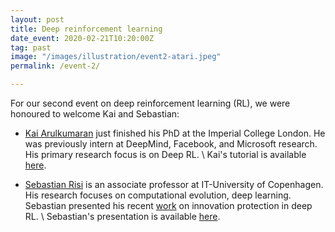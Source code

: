 ```yaml
---
layout: post
title: Deep reinforcement learning
date_event: 2020-02-21T10:20:00Z
tag: past
image: "/images/illustration/event2-atari.jpeg"
permalink: /event-2/

---
```


<!-- # CogSys Talks presents: Deep reinforcement learning -->

For our second event on deep reinforcement learning (RL), we were honoured to welcome Kai and Sebastian:

  - [Kai Arulkumaran](http://kaixhin.com/) just finished his PhD at the Imperial College London.
  He was previously intern at DeepMind, Facebook, and Microsoft research. His primary research focus is on Deep RL. \\
  Kai's tutorial is available [here](https://drive.google.com/open?id=1lX4Qez4Je6uGInie0OsQC28jn2cpFEB5).

  - [Sebastian Risi](http://sebastianrisi.com/) is an associate professor at IT-University of Copenhagen.
  His research focuses on computational evolution, deep learning. Sebastian presented his recent [work](https://arxiv.org/abs/2001.01683) on innovation protection in deep RL. \\
  Sebastian's presentation is available [here](https://drive.google.com/open?id=1AQhghAw-V5o2DUGKwadJ_CHVCmFlIK2-).
